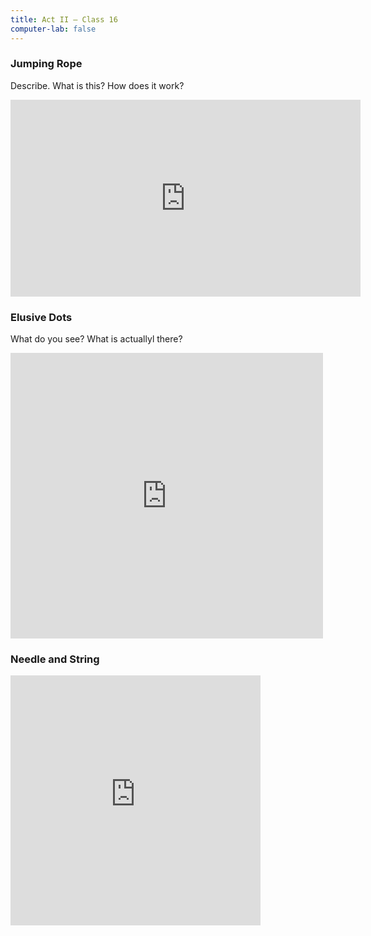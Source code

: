 ```yaml
---
title: Act II — Class 16
computer-lab: false
---
```



### Jumping Rope


Describe. 
What is this? 
How does it work? 

<iframe src="https://www.facebook.com/plugins/video.php?href=https%3A%2F%2Fwww.facebook.com%2Ftechinsider%2Fvideos%2Fvb.352751268256569%2F642412232623803%2F%3Ftype%3D3&show_text=0&width=560" width="560" height="315" style="border:none;overflow:hidden" scrolling="no" frameborder="0" allowTransparency="true" allowFullScreen="true"></iframe>

### Elusive Dots

What do you see? 
What is actuallyl there? 

<iframe src="https://www.facebook.com/plugins/post.php?href=https%3A%2F%2Fwww.facebook.com%2FTheScienceScoop%2Fposts%2F1400666533299949%3A0&width=500" width="500" height="457" style="border:none;overflow:hidden" scrolling="no" frameborder="0" allowTransparency="true"></iframe>


### Needle and String


<iframe src="https://www.facebook.com/plugins/video.php?href=https%3A%2F%2Fwww.facebook.com%2Fplaygroundenglish%2Fvideos%2Fvb.259754044357933%2F389352808064722%2F%3Ftype%3D3&show_text=0&width=400" width="400" height="400" style="border:none;overflow:hidden" scrolling="no" frameborder="0" allowTransparency="true" allowFullScreen="true"></iframe>

